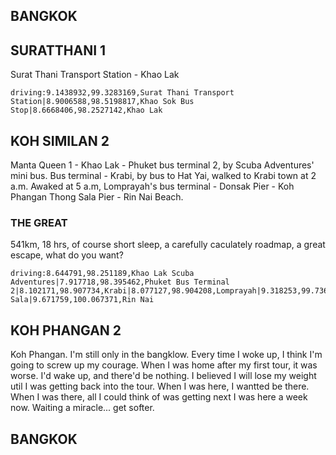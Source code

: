 ## BANGKOK

<a-flight flight="FD553" departure="CKG" destination="DMK" departure-time="2017-01-05 19:55" arrive-time="2017-01-05 22:05"></a-flight>

<a-hotel name="Don Muang Hotel" date="2017-01-05" nights="1"></a-hotel>

<a-flight flight="FD3239" departure="DMK" destination="URT" departure-time="2017-01-06 11:40" arrive-time="2017-01-06 12:50"></a-flight>

## SURATTHANI 1

<a-hotel name="Papangkorn House" date="2017-01-06" nights="1"></a-hotel>

Surat Thani Transport Station - Khao Lak

```<a-map>
driving:9.1438932,99.3283169,Surat Thani Transport Station|8.9006588,98.5198817,Khao Sok Bus Stop|8.6668406,98.2527142,Khao Lak
```

## KOH SIMILAN 2

Manta Queen 1 - Khao Lak - Phuket bus terminal 2, by Scuba Adventures' mini bus.
Bus terminal - Krabi, by bus to Hat Yai, walked to Krabi town at 2 a.m.
Awaked at 5 a.m, Lomprayah's bus terminal - Donsak Pier - Koh Phangan Thong Sala Pier - Rin Nai Beach.

### THE GREAT

541km, 18 hrs, of course short sleep, a carefully caculately roadmap, a great escape, what do you want?

```<a-map>
driving:8.644791,98.251189,Khao Lak Scuba Adventures|7.917718,98.395462,Phuket Bus Terminal 2|8.102171,98.907734,Krabi|8.077127,98.904208,Lomprayah|9.318253,99.736982,Donsak|9.709127,99.984432,Thong Sala|9.671759,100.067371,Rin Nai
```

<a-hotel name="B.B.mansion" date="2017-01-11" nights="1"></a-hotel>

## KOH PHANGAN 2

<a-hotel name="Sarikantang Resort & Spa, Koh Phangan - SHA Plus" date="2017-1-12" nights="5"></a-hotel>

Koh Phangan. I'm still only in the bangklow. Every time I woke up, I think I'm going to screw up my courage. When I was home after my first tour, it was worse. I'd wake up, and there'd be nothing. I believed I will lose my weight util I was getting back into the tour. When I was here, I wantted be there. When I was there, all I could think of was getting next I was here a week now. Waiting a miracle... get softer.

## BANGKOK

<a-flight flight="FD3240" departure="URT" destination="DMK" departure-time="2017-01-17 13:20" arrive-time="2017-01-17 14:35"></a-flight>

<a-hotel name="48 Ville Donmuang Airport" date="2017-01-17" nights="2"></a-hotel>

<a-flight flight="FD556" departure="DMK" destination="CKG" departure-time="2017-01-19 06:20" arrive-time="2017-01-19 10:20"></a-flight>

